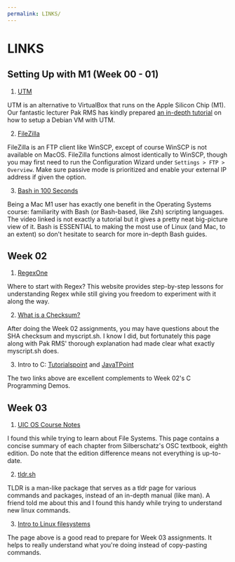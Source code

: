 ```yaml
---
permalink: LINKS/
---
```

# LINKS

## Setting Up with M1 (Week 00 - 01)

1. [UTM](https://mac.getutm.app/)<br>

  UTM is an alternative to VirtualBox that runs on the Apple Silicon Chip (M1). Our fantastic lecturer Pak RMS
  has kindly prepared [an in-depth tutorial](https://doit.vlsm.org/009.html) on how to setup a Debian VM with UTM.

2. [FileZilla](https://filezilla-project.org/)<br>

  FileZilla is an FTP client like WinSCP, except of course WinSCP is not available on MacOS. FileZilla functions 
  almost identically to WinSCP, though you may first need to run the Configuration Wizard under `Settings > FTP > Overview`. Make sure passive mode is
  prioritized and enable your external IP address if given the option.

3. [Bash in 100 Seconds](https://youtu.be/I4EWvMFj37g)<br>

  Being a Mac M1 user has exactly one benefit in the Operating Systems course: familiarity with Bash (or Bash-based, like Zsh) scripting languages. The       video linked is not exactly a tutorial but it gives a pretty neat big-picture view of it. Bash is ESSENTIAL to making the most use of Linux (and Mac, to   an extent) so don't hesitate to search for more in-depth Bash guides.
  
## Week 02

1. [RegexOne](https://regexone.com/)<br>

  Where to start with Regex? This website provides step-by-step lessons for understanding Regex while still giving you freedom to experiment with it along the way.

2. [What is a Checksum?](https://www.howtogeek.com/363735/what-is-a-checksum-and-why-should-you-care/)<br> 
  
  After doing the Week 02 assignments, you may have questions about the SHA checksum and myscript.sh. I know I did, but fortunately this page along with Pak RMS' thorough explanation had made clear what exactly  myscript.sh does.

3. Intro to C:  [Tutorialspoint](https://www.tutorialspoint.com/cprogramming/index.htm) and [JavaTPoint](https://www.javatpoint.com/c-programming-language-tutorial)

  The two links above are excellent complements to Week 02's C Programming Demos.

## Week 03

1. [UIC OS Course Notes](https://www.cs.uic.edu/~jbell/CourseNotes/OperatingSystems/)

  I found this while trying to learn about File Systems. This page contains a concise summary of each chapter from Silberschatz's OSC textbook, eighth edition. Do note that the edition difference means not everything is up-to-date.

2. [tldr.sh](https://tldr.sh/)

  TLDR is a man-like package that serves as a tldr page for various commands and packages, instead of an in-depth manual (like man). A friend told me about this and I found this handy while trying to understand new linux commands. 

3. [Intro to Linux filesystems](https://opensource.com/life/16/10/introduction-linux-filesystems)

  The page above is a good read to prepare for Week 03 assignments. It helps to really understand what you're doing instead of copy-pasting commands.

